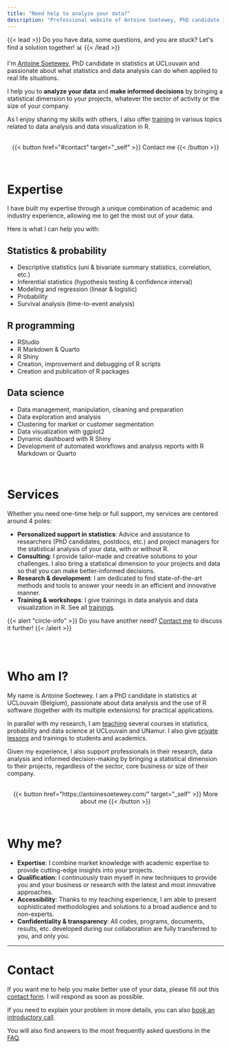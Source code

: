 ```yaml
---
title: "Need help to analyze your data?"
description: "Professional website of Antoine Soetewey, PhD candidate in statistics at UCLouvain"
---
```


{{< lead >}}
Do you have data, some questions, and you are stuck? Let's find a solution together! :bar_chart:
{{< /lead >}}

I'm [Antoine Soetewey](https://antoinesoetewey.com/), PhD candidate in statistics at UCLouvain and passionate about what statistics and data analysis can do when applied to real life situations.

I help you to **analyze your data** and **make informed decisions** by bringing a statistical dimension to your projects, whatever the sector of activity or the size of your company.

As I enjoy sharing my skills with others, I also offer [training](/trainings/) in various topics related to data analysis and data visualization in R.

<br>

<center>
{{< button href="#contact" target="_self" >}}
Contact me
{{< /button >}}
</center>

<br>
<br>

# Expertise

I have built my expertise through a unique combination of academic and industry experience, allowing me to get the most out of your data.

Here is what I can help you with:

## Statistics & probability

- Descriptive statistics (uni & bivariate summary statistics, correlation, etc.)
- Inferential statistics (hypothesis testing & confidence interval)
- Modeling and regression (linear & logistic)
- Probability
- Survival analysis (time-to-event analysis)

## R programming

- RStudio
- R Markdown & Quarto
- R Shiny
- Creation, improvement and debugging of R scripts
- Creation and publication of R packages

## Data science

- Data management, manipulation, cleaning and preparation
- Data exploration and analysis
- Clustering for market or customer segmentation
- Data visualization with ggplot2
- Dynamic dashboard with R Shiny
- Development of automated workflows and analysis reports with R Markdown or Quarto

<br>

# Services

Whether you need one-time help or full support, my services are centered around 4 poles:

- **Personalized support in statistics**: Advice and assistance to researchers (PhD candidates, postdocs, etc.) and project managers for the statistical analysis of your data, with or without R.
- **Consulting**: I provide tailor-made and creative solutions to your challenges. I also bring a statistical dimension to your projects and data so that you can make better-informed decisions.
- **Research & development**: I am dedicated to find state-of-the-art methods and tools to answer your needs in an efficient and innovative manner.
- **Training & workshops**: I give trainings in data analysis and data visualization in R. See all [trainings](/trainings/).
    
{{< alert "circle-info" >}}
Do you have another need? [Contact me](/#contact) to discuss it further!
{{< /alert >}}

<br>
<br>

# Who am I?

My name is Antoine Soetewey. I am a PhD candidate in statistics at UCLouvain (Belgium), passionate about data analysis and the use of R software (together with its multiple extensions) for practical applications.

In parallel with my research, I am [teaching](https://antoinesoetewey.com/teaching/) several courses in statistics, probability and data science at UCLouvain and UNamur. I also give [private lessons](https://easystat.be/) and trainings to students and academics.

Given my experience, I also support professionals in their research, data analysis and informed decision-making by bringing a statistical dimension to their projects, regardless of the sector, core business or size of their company.

<br>

<center>
{{< button href="https://antoinesoetewey.com/" target="_self" >}}
More about me
{{< /button >}}
</center>

<br>
<br>

# Why me?

- **Expertise**: I combine market knowledge with academic expertise to provide cutting-edge insights into your projects.
- **Qualification**: I continuously train myself in new techniques to provide you and your business or research with the latest and most innovative approaches.
- **Accessibility**: Thanks to my teaching experience, I am able to present sophisticated methodologies and solutions to a broad audience and to non-experts.
- **Confidentiality & transparency**: All codes, programs, documents, results, etc. developed during our collaboration are fully transferred to you, and only you.

<!---
<br>
<br>

# Clients

<p align="center">
<img src="/./_index_files/logos-clients-datanalyze.jpeg" alt="logos-clients-datanalyze" width="80%"/>
</p>
<br>
-->

---

# Contact

If you want me to help you make better use of your data, please fill out this [contact form](https://airtable.com/appB9dF1RZeEgOXM2/paggfTvbWXErQKlKb/form). I will respond as soon as possible.

If you need to explain your problem in more details, you can also [book an introductory call](https://calendly.com/antoinesoetewey/30min).

You will also find answers to the most frequently asked questions in the [FAQ](/faq/).
